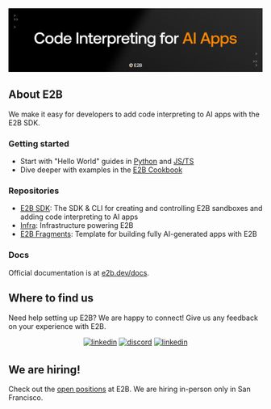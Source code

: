 <img src="organization-readme.png"/>

## About E2B

We make it easy for developers to add code interpreting to AI apps with the E2B SDK.

<h3>Getting started</h3>

- Start with "Hello World" guides in [Python](https://e2b.dev/docs/hello-world/py) and [JS/TS](https://e2b.dev/docs/hello-world/js)
- Dive deeper with examples in the [E2B Cookbook](https://github.com/e2b-dev/e2b-cookbook)

<h3>Repositories</h3>

- [E2B SDK](https://github.com/e2b-dev/E2B): The SDK & CLI for creating and controlling E2B sandboxes and adding code interpreting to AI apps
- [Infra](https://github.com/e2b-dev/infra): Infrastructure powering E2B
- [E2B Fragments](https://github.com/e2b-dev/fragments): Template for building fully AI-generated apps with E2B

<h3>Docs</h3>

Official documentation is at [e2b.dev/docs](https://e2b.dev/docs).


<h2>Where to find us</h2>

Need help setting up E2B? We are happy to connect! Give us any feedback on your experience with E2B. 
<div align='center'>
<!-- <a href="https://e2b.dev/docs" target="_blank">
<img src="https://img.shields.io/badge/docs-%2300acee.svg?color=143D52&style=for-the-badge&logo=x&logoColor=white" alt=docs style="margin-bottom: 5px;"/></a>  -->
<a href="https://twitter.com/e2b_dev" target="_blank">
<img src="https://img.shields.io/badge/x (twitter)-%2300acee.svg?color=000000&style=for-the-badge&logo=x&logoColor=white" alt=linkedin style="margin-bottom: 5px;"/></a> 
<a href="https://discord.com/invite/U7KEcGErtQ" target="_blank">
<img src="https://img.shields.io/badge/discord -%2300acee.svg?color=143D52&style=for-the-badge&logo=discord&logoColor=white" alt=discord style="margin-bottom: 5px;"/></a> 
<a href="https://www.linkedin.com/company/e2b-dev/" target="_blank">
<img src="https://img.shields.io/badge/linkedin-%2300acee.svg?color=000000&style=for-the-badge&logo=linkedin&logoColor=white" alt=linkedin style="margin-bottom: 5px;"/></a> 
</div align='center'>

<h2>We are hiring!</h2>

Check out the [open positions](https://e2bdev.notion.site/Careers-at-E2B-2163f176991f43f69b0984bf2a142920) at E2B. We are hiring in-person only in San Francisco.

</li>

<br>


